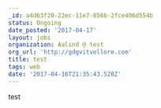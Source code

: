 ```yaml
---
_id: a4d63f20-22ec-11e7-856b-2fce406d554b
status: Ongoing
date_posted: '2017-04-17'
layout: jobs
organization: Aalind @ test
org_url: 'http://gdgvitvellore.com'
title: test
tags: web
date: '2017-04-16T21:35:43.528Z'
---
```

test
